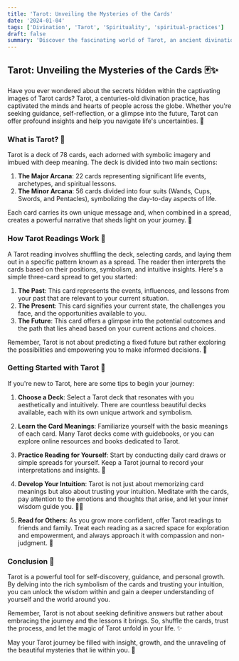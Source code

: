 ```yaml
---
title: 'Tarot: Unveiling the Mysteries of the Cards'
date: '2024-01-04'
tags: ['Divination', 'Tarot', 'Spirituality', 'spiritual-practices']
draft: false
summary: 'Discover the fascinating world of Tarot, an ancient divination practice that offers insights into your past, present, and future.'
---
```


## Tarot: Unveiling the Mysteries of the Cards 🃏✨

Have you ever wondered about the secrets hidden within the captivating images of Tarot cards? Tarot, a centuries-old divination practice, has captivated the minds and hearts of people across the globe. Whether you're seeking guidance, self-reflection, or a glimpse into the future, Tarot can offer profound insights and help you navigate life's uncertainties. 💫

### What is Tarot? 🔮

Tarot is a deck of 78 cards, each adorned with symbolic imagery and imbued with deep meaning. The deck is divided into two main sections:

1. **The Major Arcana**: 22 cards representing significant life events, archetypes, and spiritual lessons.
2. **The Minor Arcana**: 56 cards divided into four suits (Wands, Cups, Swords, and Pentacles), symbolizing the day-to-day aspects of life.

Each card carries its own unique message and, when combined in a spread, creates a powerful narrative that sheds light on your journey. 🌌

### How Tarot Readings Work 🎴

A Tarot reading involves shuffling the deck, selecting cards, and laying them out in a specific pattern known as a spread. The reader then interprets the cards based on their positions, symbolism, and intuitive insights. Here's a simple three-card spread to get you started:

1. **The Past**: This card represents the events, influences, and lessons from your past that are relevant to your current situation.
2. **The Present**: This card signifies your current state, the challenges you face, and the opportunities available to you.
3. **The Future**: This card offers a glimpse into the potential outcomes and the path that lies ahead based on your current actions and choices.

Remember, Tarot is not about predicting a fixed future but rather exploring the possibilities and empowering you to make informed decisions. 💪

### Getting Started with Tarot 🌿

If you're new to Tarot, here are some tips to begin your journey:

1. **Choose a Deck**: Select a Tarot deck that resonates with you aesthetically and intuitively. There are countless beautiful decks available, each with its own unique artwork and symbolism.

2. **Learn the Card Meanings**: Familiarize yourself with the basic meanings of each card. Many Tarot decks come with guidebooks, or you can explore online resources and books dedicated to Tarot.

3. **Practice Reading for Yourself**: Start by conducting daily card draws or simple spreads for yourself. Keep a Tarot journal to record your interpretations and insights. 📝

4. **Develop Your Intuition**: Tarot is not just about memorizing card meanings but also about trusting your intuition. Meditate with the cards, pay attention to the emotions and thoughts that arise, and let your inner wisdom guide you. 🧘‍♀️

5. **Read for Others**: As you grow more confident, offer Tarot readings to friends and family. Treat each reading as a sacred space for exploration and empowerment, and always approach it with compassion and non-judgment. 🤗

### Conclusion 🌟

Tarot is a powerful tool for self-discovery, guidance, and personal growth. By delving into the rich symbolism of the cards and trusting your intuition, you can unlock the wisdom within and gain a deeper understanding of yourself and the world around you.

Remember, Tarot is not about seeking definitive answers but rather about embracing the journey and the lessons it brings. So, shuffle the cards, trust the process, and let the magic of Tarot unfold in your life. ✨

May your Tarot journey be filled with insight, growth, and the unraveling of the beautiful mysteries that lie within you. 🙏
